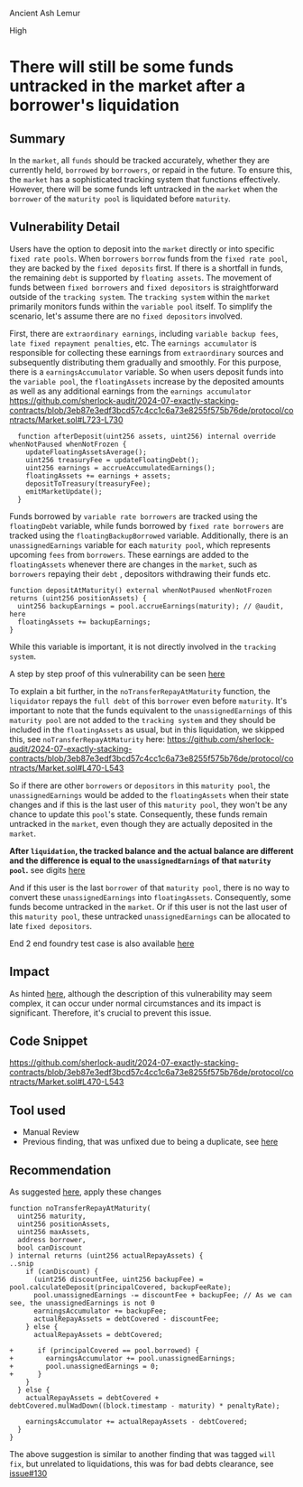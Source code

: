Ancient Ash Lemur

High

# There will still be some funds untracked in the market after a borrower's liquidation


## Summary

In the `market`, all `funds` should be tracked accurately, whether they are currently held, `borrowed` by `borrowers`, or repaid in the future. To ensure this, the `market` has a sophisticated tracking system that functions effectively.
However, there will be some funds left untracked in the `market` when the `borrower` of the `maturity pool` is liquidated before `maturity`.

## Vulnerability Detail

Users have the option to deposit into the `market` directly or into specific `fixed rate pools`.
When `borrowers` `borrow` funds from the `fixed rate pool`, they are backed by the `fixed deposits` first.
If there is a shortfall in funds, the remaining `debt` is supported by `floating assets`.
The movement of funds between `fixed borrowers` and `fixed depositors` is straightforward outside of the `tracking system`.
The `tracking system` within the `market` primarily monitors funds within the `variable pool` itself.
To simplify the scenario, let's assume there are no `fixed depositors` involved.

First, there are `extraordinary earnings`, including `variable backup fees`, `late fixed repayment penalties`, etc.
The `earnings accumulator` is responsible for collecting these earnings from `extraordinary` sources and subsequently distributing them gradually and smoothly.
For this purpose, there is a `earningsAccumulator` variable. So when users deposit funds into the `variable pool`, the `floatingAssets` increase by the deposited amounts as well as any additional earnings from the `earnings accumulator` https://github.com/sherlock-audit/2024-07-exactly-stacking-contracts/blob/3eb87e3edf3bcd57c4cc1c6a73e8255f575b76de/protocol/contracts/Market.sol#L723-L730

```solidity
  function afterDeposit(uint256 assets, uint256) internal override whenNotPaused whenNotFrozen {
    updateFloatingAssetsAverage();
    uint256 treasuryFee = updateFloatingDebt();
    uint256 earnings = accrueAccumulatedEarnings();
    floatingAssets += earnings + assets;
    depositToTreasury(treasuryFee);
    emitMarketUpdate();
  }
```

Funds borrowed by `variable rate borrowers` are tracked using the `floatingDebt` variable, while funds borrowed by `fixed rate borrowers` are tracked using the `floatingBackupBorrowed` variable.
Additionally, there is an `unassignedEarnings` variable for each `maturity pool`, which represents upcoming `fees` from `borrowers`.
These earnings are added to the `floatingAssets` whenever there are changes in the `market`, such as `borrowers` repaying their `debt` , depositors withdrawing their funds etc.

```solidity
function depositAtMaturity() external whenNotPaused whenNotFrozen returns (uint256 positionAssets) {
  uint256 backupEarnings = pool.accrueEarnings(maturity); // @audit, here
  floatingAssets += backupEarnings;
}
```

While this variable is important, it is not directly involved in the `tracking system`.

A step by step proof of this vulnerability can be seen [here](https://github.com/sherlock-audit/2024-04-interest-rate-model-judging/issues/119#issuecomment-211757541)

To explain a bit further, in the `noTransferRepayAtMaturity` function, the `liquidator` repays the `full debt` of this `borrower` even before `maturity`.
It's important to note that the funds equivalent to the `unassignedEarnings` of this `maturity pool` are not added to the `tracking system` and they should be included in the `floatingAssets` as usual, but in this liquidation, we skipped this, see `noTransferRepayAtMaturity` here: https://github.com/sherlock-audit/2024-07-exactly-stacking-contracts/blob/3eb87e3edf3bcd57c4cc1c6a73e8255f575b76de/protocol/contracts/Market.sol#L470-L543

So if there are other `borrowers` or `depositors` in this `maturity pool`, the `unassignedEarnings` would be added to the `floatingAssets` when their state changes and if this is the last user of this `maturity pool`, they won't be any chance to update this `pool`'s state.
Consequently, these funds remain untracked in the `market`, even though they are actually deposited in the `market`.

**After `liquidation`, the tracked balance and the actual balance are different and the difference is equal to the `unassignedEarnings` of that `maturity pool`.** see digits [here](https://github.com/sherlock-audit/2024-04-interest-rate-model-judging/issues/119#issuecomment-211757541)

And if this user is the last `borrower` of that `maturity pool`, there is no way to convert these `unassignedEarnings` into `floatingAssets`. Consequently, some funds become untracked in the `market`. Or if this user is not the last user of this `maturity pool`, these untracked `unassignedEarnings` can be allocated to late `fixed depositors`.

End 2 end foundry test case is also available [here](https://github.com/sherlock-audit/2024-04-interest-rate-model-judging/issues/119#issuecomment-211757541)

## Impact

As hinted [here](https://github.com/sherlock-audit/2024-04-interest-rate-model-judging/issues/119#issuecomment-211757541), although the description of this vulnerability may seem complex, it can occur under normal circumstances and its impact is significant.
Therefore, it's crucial to prevent this issue.

## Code Snippet

https://github.com/sherlock-audit/2024-07-exactly-stacking-contracts/blob/3eb87e3edf3bcd57c4cc1c6a73e8255f575b76de/protocol/contracts/Market.sol#L470-L543

## Tool used

- Manual Review
- Previous finding, that was unfixed due to being a duplicate, see [here](https://github.com/sherlock-audit/2024-04-interest-rate-model-judging/issues/119#issuecomment-211757541)

## Recommendation

As suggested [here](https://github.com/sherlock-audit/2024-04-interest-rate-model-judging/issues/119#issuecomment-2117575412), apply these changes

```solidity
function noTransferRepayAtMaturity(
  uint256 maturity,
  uint256 positionAssets,
  uint256 maxAssets,
  address borrower,
  bool canDiscount
) internal returns (uint256 actualRepayAssets) {
..snip
    if (canDiscount) {
      (uint256 discountFee, uint256 backupFee) = pool.calculateDeposit(principalCovered, backupFeeRate);
      pool.unassignedEarnings -= discountFee + backupFee; // As we can see, the unassignedEarnings is not 0
      earningsAccumulator += backupFee;
      actualRepayAssets = debtCovered - discountFee;
    } else {
      actualRepayAssets = debtCovered;

+      if (principalCovered == pool.borrowed) {
+        earningsAccumulator += pool.unassignedEarnings;
+        pool.unassignedEarnings = 0;
+      }
    }
  } else {
    actualRepayAssets = debtCovered + debtCovered.mulWadDown((block.timestamp - maturity) * penaltyRate);

    earningsAccumulator += actualRepayAssets - debtCovered;
  }
}
```

The above suggestion is similar to another finding that was tagged `will fix`, but unrelated to liquidations, this was for bad debts clearance, see [issue#130](https://github.com/sherlock-audit/2024-04-interest-rate-model-judging/issues/130#issuecomment-212834872)
